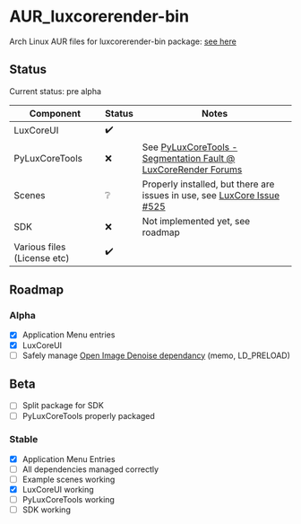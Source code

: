 # AUR_luxcorerender-bin
Arch Linux AUR files for luxcorerender-bin package: [see here](https://aur.archlinux.org/packages/luxcorerender-bin/)

## Status
Current status: pre alpha

| Component | Status | Notes |
| --- | --- | --- |
| LuxCoreUI | :heavy_check_mark: | |
| PyLuxCoreTools | :x: | See [PyLuxCoreTools - Segmentation Fault @ LuxCoreRender Forums](https://forums.luxcorerender.org/viewtopic.php?f=4&t=3547) |
| Scenes | :grey_question: | Properly installed, but there are issues in use, see [LuxCore Issue #525](https://github.com/LuxCoreRender/LuxCore/issues/525) |
| SDK | :x: | Not implemented yet, see roadmap |
| Various files (License etc) | :heavy_check_mark: | |

## Roadmap
### Alpha
- [x] Application Menu entries
- [x] LuxCoreUI
- [ ] Safely manage [Open Image Denoise dependancy](https://forums.luxcorerender.org/viewtopic.php?f=4&t=3533) (memo, LD_PRELOAD)

## Beta
- [ ] Split package for SDK
- [ ] PyLuxCoreTools properly packaged

### Stable
- [x] Application Menu Entries
- [ ] All dependencies managed correctly
- [ ] Example scenes working
- [x] LuxCoreUI working
- [ ] PyLuxCoreTools working
- [ ] SDK working
